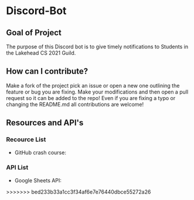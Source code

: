 # Discord-Bot





<section>
  <h2>
Goal of Project
  </h1>
  <p>
        The purpose of this Discord bot is to give timely notifications to Students in the Lakehead CS 2021 Guild.
  </p>
  </section>

<section>
  <h2>
    How can I contribute?
  </h2>
  <p>
          Make a fork of the project pick an issue or open a new one outlining the feature or bug you are fixing. Make your modifications and then open a pull request so it can be added to the repo! Even if you are fixing a typo or changing the README.md all contributions are welcome!
    </p>

</section>

<section>
  <h2>Resources and API's</h2>
  
  <h3>Recource List</h3>
  <ul>
    <li>GitHub crash course: <a href="https://www.freecodecamp.org/news/git-and-github-crash-course/"></a></li>
  </ul>
  
  <h3>API List</h3>
  <ul>
    <li>Google Sheets API: <a href="https://developers.google.com/sheets/api/quickstart/python"></a></li>
  </ul>
</section>
>>>>>>> bed233b33a1cc3f34af6e7e76440dbce55272a26
